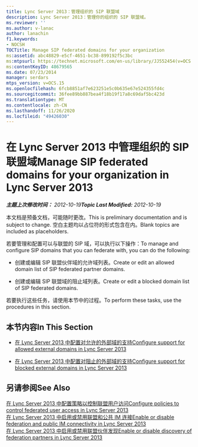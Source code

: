 ```yaml
---
title: Lync Server 2013：管理组织的 SIP 联盟域
description: Lync Server 2013：管理你的组织的 SIP 联盟域。
ms.reviewer: ''
ms.author: v-lanac
author: lanachin
f1.keywords:
- NOCSH
TOCTitle: Manage SIP federated domains for your organization
ms:assetid: abc48829-e5cf-4651-bc38-899192f5c3bc
ms:mtpsurl: https://technet.microsoft.com/en-us/library/JJ552454(v=OCS.15)
ms:contentKeyID: 48679565
ms.date: 07/23/2014
manager: serdars
mtps_version: v=OCS.15
ms.openlocfilehash: 6fcb8851af7e623251e5c0b635e67e524355fd4c
ms.sourcegitcommit: 36fee89bb887bea4f18b19f17a8c69daf5bc423d
ms.translationtype: MT
ms.contentlocale: zh-CN
ms.lasthandoff: 11/26/2020
ms.locfileid: "49426030"
---
```

# <a name="manage-sip-federated-domains-for-your-organization-in-lync-server-2013"></a><span data-ttu-id="45657-103">在 Lync Server 2013 中管理组织的 SIP 联盟域</span><span class="sxs-lookup"><span data-stu-id="45657-103">Manage SIP federated domains for your organization in Lync Server 2013</span></span>

<div data-xmlns="http://www.w3.org/1999/xhtml">

<div class="topic" data-xmlns="http://www.w3.org/1999/xhtml" data-msxsl="urn:schemas-microsoft-com:xslt" data-cs="https://msdn.microsoft.com/">

<div data-asp="https://msdn2.microsoft.com/asp">



</div>

<div id="mainSection">

<div id="mainBody"><span data-ttu-id="45657-104">

<span> </span></span><span class="sxs-lookup"><span data-stu-id="45657-104">

<span> </span></span></span>

<span data-ttu-id="45657-105">_**主题上次修改时间：** 2012-10-19_</span><span class="sxs-lookup"><span data-stu-id="45657-105">_**Topic Last Modified:** 2012-10-19_</span></span>

<span data-ttu-id="45657-106">本文档是预备文档，可能随时更改。</span><span class="sxs-lookup"><span data-stu-id="45657-106">This is preliminary documentation and is subject to change.</span></span> <span data-ttu-id="45657-107">空白主题均以占位符的形式包含在内。</span><span class="sxs-lookup"><span data-stu-id="45657-107">Blank topics are included as placeholders.</span></span>

<span data-ttu-id="45657-108">若要管理和配置可以与联盟的 SIP 域，可以执行以下操作：</span><span class="sxs-lookup"><span data-stu-id="45657-108">To manage and configure SIP domains that you can federate with, you can do the following:</span></span>

  - <span data-ttu-id="45657-109">创建或编辑 SIP 联盟伙伴域的允许域列表。</span><span class="sxs-lookup"><span data-stu-id="45657-109">Create or edit an allowed domain list of SIP federated partner domains.</span></span>

  - <span data-ttu-id="45657-110">创建或编辑 SIP 联盟域的阻止域列表。</span><span class="sxs-lookup"><span data-stu-id="45657-110">Create or edit a blocked domain list of SIP federated domains.</span></span>

<span data-ttu-id="45657-111">若要执行这些任务，请使用本节中的过程。</span><span class="sxs-lookup"><span data-stu-id="45657-111">To perform these tasks, use the procedures in this section.</span></span>

<div>

## <a name="in-this-section"></a><span data-ttu-id="45657-112">本节内容</span><span class="sxs-lookup"><span data-stu-id="45657-112">In This Section</span></span>

  - [<span data-ttu-id="45657-113">在 Lync Server 2013 中配置对允许的外部域的支持</span><span class="sxs-lookup"><span data-stu-id="45657-113">Configure support for allowed external domains in Lync Server 2013</span></span>](lync-server-2013-configure-support-for-allowed-external-domains.md)

  - [<span data-ttu-id="45657-114">在 Lync Server 2013 中配置对阻止的外部域的支持</span><span class="sxs-lookup"><span data-stu-id="45657-114">Configure support for blocked external domains in Lync Server 2013</span></span>](lync-server-2013-configure-support-for-blocked-external-domains.md)

</div>

<div>

## <a name="see-also"></a><span data-ttu-id="45657-115">另请参阅</span><span class="sxs-lookup"><span data-stu-id="45657-115">See Also</span></span>


[<span data-ttu-id="45657-116">在 Lync Server 2013 中配置策略以控制联盟用户访问</span><span class="sxs-lookup"><span data-stu-id="45657-116">Configure policies to control federated user access in Lync Server 2013</span></span>](lync-server-2013-configure-policies-to-control-federated-user-access.md)  
[<span data-ttu-id="45657-117">在 Lync Server 2013 中启用或禁用联盟和公共 IM 连接</span><span class="sxs-lookup"><span data-stu-id="45657-117">Enable or disable federation and public IM connectivity in Lync Server 2013</span></span>](lync-server-2013-enable-or-disable-federation-and-public-im-connectivity.md)  
[<span data-ttu-id="45657-118">在 Lync Server 2013 中启用或禁用联盟伙伴发现</span><span class="sxs-lookup"><span data-stu-id="45657-118">Enable or disable discovery of federation partners in Lync Server 2013</span></span>](lync-server-2013-enable-or-disable-discovery-of-federation-partners.md)  
  

<span data-ttu-id="45657-119"></div>

</div>

<span> </span>

</div>

</div>

</span><span class="sxs-lookup"><span data-stu-id="45657-119"></div>

</div>

<span> </span>

</div>

</div>

</span></span></div>

